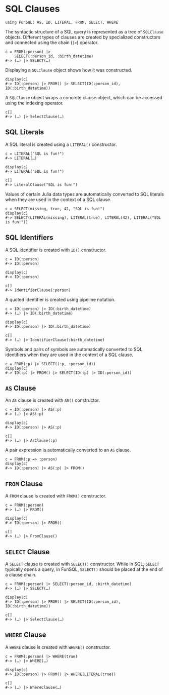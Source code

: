 # SQL Clauses

    using FunSQL: AS, ID, LITERAL, FROM, SELECT, WHERE

The syntactic structure of a SQL query is represented as a tree of `SQLClause`
objects.  Different types of clauses are created by specialized constructors
and connected using the chain (`|>`) operator.

    c = FROM(:person) |>
        SELECT(:person_id, :birth_datetime)
    #-> (…) |> SELECT(…)

Displaying a `SQLClause` object shows how it was constructed.

    display(c)
    #-> ID(:person) |> FROM() |> SELECT(ID(:person_id), ID(:birth_datetime))

A `SQLClause` object wraps a concrete clause object, which can be accessed
using the indexing operator.

    c[]
    #-> (…) |> SelectClause(…)


## SQL Literals

A SQL literal is created using a `LITERAL()` constructor.

    c = LITERAL("SQL is fun!")
    #-> LITERAL(…)

    display(c)
    #-> LITERAL("SQL is fun!")

    c[]
    #-> LiteralClause("SQL is fun!")

Values of certain Julia data types are automatically converted to SQL
literals when they are used in the context of a SQL clause.

    c = SELECT(missing, true, 42, "SQL is fun!")
    display(c)
    #-> SELECT(LITERAL(missing), LITERAL(true), LITERAL(42), LITERAL("SQL is fun!"))


## SQL Identifiers

A SQL identifier is created with `ID()` constructor.

    c = ID(:person)
    #-> ID(:person)

    display(c)
    #-> ID(:person)

    c[]
    #-> IdentifierClause(:person)

A quoted identifier is created using pipeline notation.

    c = ID(:person) |> ID(:birth_datetime)
    #-> (…) |> ID(:birth_datetime)

    display(c)
    #-> ID(:person) |> ID(:birth_datetime)

    c[]
    #-> (…) |> IdentifierClause(:birth_datetime)

Symbols and pairs of symbols are automatically converted to SQL identifiers
when they are used in the context of a SQL clause.

    c = FROM(:p) |> SELECT((:p, :person_id))
    display(c)
    #-> ID(:p) |> FROM() |> SELECT(ID(:p) |> ID(:person_id))


## `AS` Clause

An `AS` clause is created with `AS()` constructor.

    c = ID(:person) |> AS(:p)
    #-> (…) |> AS(:p)

    display(c)
    #-> ID(:person) |> AS(:p)

    c[]
    #-> (…) |> AsClause(:p)

A pair expression is automatically converted to an `AS` clause.

    c = FROM(:p => :person)
    display(c)
    #-> ID(:person) |> AS(:p) |> FROM()


## `FROM` Clause

A `FROM` clause is created with `FROM()` constructor.

    c = FROM(:person)
    #-> (…) |> FROM()

    display(c)
    #-> ID(:person) |> FROM()

    c[]
    #-> (…) |> FromClause()


## `SELECT` Clause

A `SELECT` clause is created with `SELECT()` constructor.  While in SQL,
`SELECT` typically opens a query, in FunSQL, `SELECT()` should be placed
at the end of a clause chain.

    c = FROM(:person) |> SELECT(:person_id, :birth_datetime)
    #-> (…) |> SELECT(…)

    display(c)
    #-> ID(:person) |> FROM() |> SELECT(ID(:person_id), ID(:birth_datetime))

    c[]
    #-> (…) |> SelectClause(…)


## `WHERE` Clause

A `WHERE` clause is created with `WHERE()` constructor.

    c = FROM(:person) |> WHERE(true)
    #-> (…) |> WHERE(…)

    display(c)
    #-> ID(:person) |> FROM() |> WHERE(LITERAL(true))

    c[]
    #-> (…) |> WhereClause(…)

